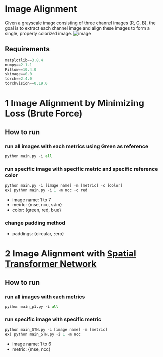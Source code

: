 # Image Alignment
Given a grayscale image consisting of three channel images (R, G, B), the goal is to extract each channel image and align these images to form a single, properly colorized image.
![image](https://github.com/user-attachments/assets/e75c7885-7922-4b59-b915-2b4c84036902)

## Requirements
```python
matplotlib==3.8.4
numpy==2.1.1
Pillow==10.4.0
skimage==0.0
torch==2.4.0
torchvision==0.19.0
```

# 1 Image Alignment by Minimizing Loss (Brute Force)
## How to run

### run all images with each metrics using Green as reference
```python
python main.py -i all
```

### run specific image with specific metric and specific reference color
```python
python main.py -i [image name] -m [metric] -c [color]
ex) python main.py -i 1 -m ncc -c red
```
- image name: 1 to 7
- metric: {mse, ncc, ssim}
- color: {green, red, blue}

### change padding method
- paddings: {circular, zero}

# 2 Image Alignment with [Spatial Transformer Network](https://arxiv.org/pdf/1506.02025)
## How to run

### run all images with each metrics
```python
python main_p1.py -i all
```

### run specific image with specific metric
```python
python main_STN.py -i [image name] -m [metric]
ex) python main_STN.py -i 1 -m ncc
```
- image name: 1 to 6
- metric: {mse, ncc}
